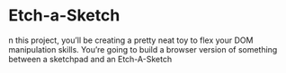 # Etch-a-Sketch
n this project, you’ll be creating a pretty neat toy to flex your DOM manipulation skills. You’re going to build a browser version of something between a sketchpad and an Etch-A-Sketch

